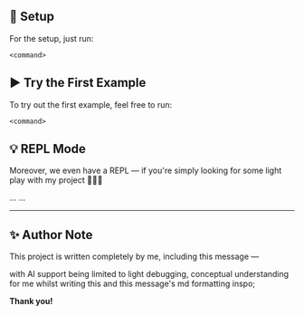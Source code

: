 ## 🚀 Setup

For the setup, just run:

```
<command>
```

## ▶️ Try the First Example

To try out the first example, feel free to run:

```
<command>
```

## 💡 REPL Mode

Moreover, we even have a REPL — if you're simply looking for some light play with my project 🤗🤗🤗

...
<command>
...

---

## ✨ Author Note

This project is written completely by me, including this message —  

with AI support being limited to light debugging, conceptual understanding for me whilst writing this and this message's md formatting inspo;

**Thank you!**

